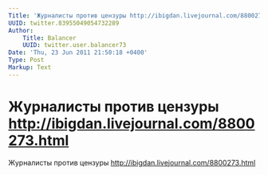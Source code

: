 ```yaml
---
Title: 'Журналисты против цензуры http://ibigdan.livejournal.com/8800273.html'
UUID: twitter.83955049054732289
Author:
    Title: Balancer
    UUID: twitter.user.balancer73
Date: 'Thu, 23 Jun 2011 21:50:18 +0400'
Type: Post
Markup: Text
---
```


# Журналисты против цензуры http://ibigdan.livejournal.com/8800273.html

Журналисты против цензуры
http://ibigdan.livejournal.com/8800273.html